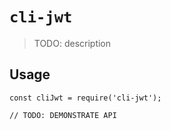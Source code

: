 # `cli-jwt`

> TODO: description

## Usage

```
const cliJwt = require('cli-jwt');

// TODO: DEMONSTRATE API
```
